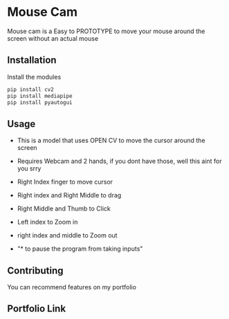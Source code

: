 # Mouse Cam

Mouse cam is a Easy to PROTOTYPE to move your mouse around the screen without an actual mouse

## Installation

Install the modules

```bash
pip install cv2
pip install mediapipe
pip install pyautogui
```

## Usage
- This is a model that uses OPEN CV to move the cursor around the screen

- Requires Webcam and 2 hands, if you dont have those, well this aint for you srry

- Right Index finger to move cursor
- Right index and Right Middle to drag
- Right Middle and Thumb to Click

- Left index to Zoom in
- right index and middle to Zoom out

- "* to pause the program from taking inputs"

## Contributing

You can recommend features on my portfolio

## Portfolio Link
